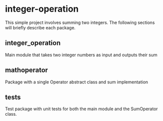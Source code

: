 # integer-operation

This simple project involves summing two integers.
The following sections will briefly describe each package.

## integer_operation
  Main module that takes two integer numbers as input and outputs their sum
## mathoperator
  Package with a single Operator abstract class and sum implementation
## tests
  Test package with unit tests for both the main module and the SumOperator class.
